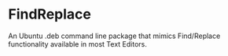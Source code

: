 # FindReplace
An Ubuntu .deb command line package that mimics Find/Replace functionality available in most Text Editors.

